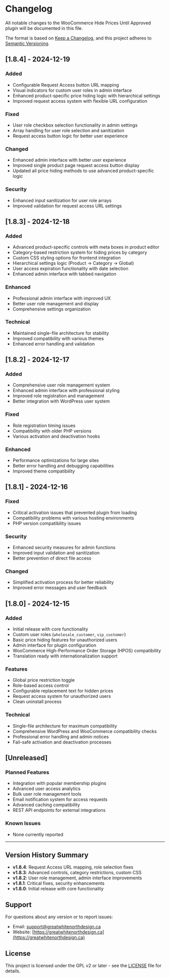 # Changelog

All notable changes to the WooCommerce Hide Prices Until Approved plugin will be documented in this file.

The format is based on [Keep a Changelog](https://keepachangelog.com/en/1.0.0/),
and this project adheres to [Semantic Versioning](https://semver.org/spec/v2.0.0.html).

## [1.8.4] - 2024-12-19

### Added
- Configurable Request Access button URL mapping
- Visual indicators for custom user roles in admin interface
- Enhanced product-specific price hiding logic with hierarchical settings
- Improved request access system with flexible URL configuration

### Fixed
- User role checkbox selection functionality in admin settings
- Array handling for user role selection and sanitization
- Request access button logic for better user experience

### Changed
- Enhanced admin interface with better user experience
- Improved single product page request access button display
- Updated all price hiding methods to use advanced product-specific logic

### Security
- Enhanced input sanitization for user role arrays
- Improved validation for request access URL settings

## [1.8.3] - 2024-12-18

### Added
- Advanced product-specific controls with meta boxes in product editor
- Category-based restriction system for hiding prices by category
- Custom CSS styling options for frontend integration
- Hierarchical settings logic (Product → Category → Global)
- User access expiration functionality with date selection
- Enhanced admin interface with tabbed navigation

### Enhanced
- Professional admin interface with improved UX
- Better user role management and display
- Comprehensive settings organization

### Technical
- Maintained single-file architecture for stability
- Improved compatibility with various themes
- Enhanced error handling and validation

## [1.8.2] - 2024-12-17

### Added
- Comprehensive user role management system
- Enhanced admin interface with professional styling
- Improved role registration and management
- Better integration with WordPress user system

### Fixed
- Role registration timing issues
- Compatibility with older PHP versions
- Various activation and deactivation hooks

### Enhanced
- Performance optimizations for large sites
- Better error handling and debugging capabilities
- Improved theme compatibility

## [1.8.1] - 2024-12-16

### Fixed
- Critical activation issues that prevented plugin from loading
- Compatibility problems with various hosting environments
- PHP version compatibility issues

### Security
- Enhanced security measures for admin functions
- Improved input validation and sanitization
- Better prevention of direct file access

### Changed
- Simplified activation process for better reliability
- Improved error messages and user feedback

## [1.8.0] - 2024-12-15

### Added
- Initial release with core functionality
- Custom user roles (`wholesale_customer`, `vip_customer`)
- Basic price hiding features for unauthorized users
- Admin interface for plugin configuration
- WooCommerce High-Performance Order Storage (HPOS) compatibility
- Translation ready with internationalization support

### Features
- Global price restriction toggle
- Role-based access control
- Configurable replacement text for hidden prices
- Request access system for unauthorized users
- Clean uninstall process

### Technical
- Single-file architecture for maximum compatibility
- Comprehensive WordPress and WooCommerce compatibility checks
- Professional error handling and admin notices
- Fail-safe activation and deactivation processes

## [Unreleased]

### Planned Features
- Integration with popular membership plugins
- Advanced user access analytics
- Bulk user role management tools
- Email notification system for access requests
- Advanced caching compatibility
- REST API endpoints for external integrations

### Known Issues
- None currently reported

---

## Version History Summary

- **v1.8.4**: Request Access URL mapping, role selection fixes
- **v1.8.3**: Advanced controls, category restrictions, custom CSS
- **v1.8.2**: User role management, admin interface improvements
- **v1.8.1**: Critical fixes, security enhancements
- **v1.8.0**: Initial release with core functionality

## Support

For questions about any version or to report issues:
- Email: [support@greatwhitenorthdesign.ca](mailto:support@greatwhitenorthdesign.ca)
- Website: [https://greatwhitenorthdesign.ca](https://greatwhitenorthdesign.ca)

## License

This project is licensed under the GPL v2 or later - see the [LICENSE](LICENSE) file for details. 